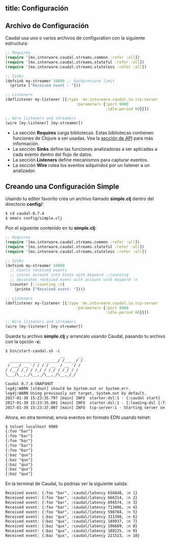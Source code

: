 title: Configuración
---

## Archivo de Configuración

Caudal usa uno o varios archivos de configuration con la siguiente estructura:
```clojure config.clj
;; Requires
(require '[mx.interware.caudal.streams.common :refer :all])
(require '[mx.interware.caudal.streams.stateful :refer :all])
(require '[mx.interware.caudal.streams.stateless :refer :all])

;; Sinks
(defsink my-streamer 10000 ;; backpressure limit
  (printe ["Received event : "]))

;; Listeners
(deflistener my-listener [{:type 'mx.interware.caudal.io.tcp-server
                               :parameters {:port 9900
                                            :idle-period 60}}])

;; Wire listeners and streamers
(wire [my-listener] [my-streamer])
```

* La sección **Requires** carga bibliotecas. Estas bibliotecas contienen funciones de Clojure a ser usadas. Vea la [sección de API](/api) para más información.
* La sección **Sinks** define las funciones analizadoras a ser aplicadas a cada evento dentro del flujo de datos.
* La sección **Listeners** define mecanismos para capturar eventos.
* La sección **Wire** rutea los eventos adquiridos por un listener a un analizador.

## Creando una Configuración Simple

Usando tu editor favorito crea un archivo llamado **simple.clj** dentro del directorio **config/**:
```txt
$ cd caudal-0.7.4
$ emacs config/simple.clj
```

Pon el siguiente contenido en tu **simple.clj**:
```clojure simple.clj
;; Requires
(require '[mx.interware.caudal.streams.common :refer :all])
(require '[mx.interware.caudal.streams.stateful :refer :all])
(require '[mx.interware.caudal.streams.stateless :refer :all])

;; Sinks
(defsink my-streamer 10000
  ;; Counts received events
  ;; stores account into State with keyword ::counting
  ;; decorates received event with account with keyword :n
  (counter [::counting :n]
    (printe ["Received event: "])))

;; Listeners
(deflistener my-listener [{:type 'mx.interware.caudal.io.tcp-server
                               :parameters {:port 9900
                                            :idle-period 60}}])

;; Wire listeners and streamers
(wire [my-listener] [my-streamer])
```

Guarda tu archivo **simple.clj** y arrancalo usando Caudal, pasando tu archivo con la opción **-c**:
```txt
$ bin/start-caudal.sh -c
                        __      __
  _________ ___  ______/ /___ _/ /
 / ___/ __ `/ / / / __  / __ `/ /
/ /__/ /_/ / /_/ / /_/ / /_/ / /
\___/\__,_/\__,_/\__,_/\__,_/_/

Caudal 0.7.4-SNAPSHOT
log4j:WARN [stdout] should be System.out or System.err.
log4j:WARN Using previously set target, System.out by default.
2017-01-30 15:23:35.797 [main] INFO  starter-dsl:1 - {:caudal start}
2017-01-30 15:23:35.801 [main] INFO  starter-dsl:1 - {:loading-dsl {:file config/simple.clj}}
2017-01-30 15:23:37.007 [main] INFO  tcp-server:1 - Starting server on port :  9900  ...
```
Ahora, en otra terminal, envía eventos en formato EDN usando telnet:
```txt
$ telnet localhost 9900
{:foo "bar"}
{:foo "bar"}
{:foo "bar"}
{:foo "bar"}
{:foo "bar"}
{:baz "qux"}
{:baz "qux"}
{:baz "qux"}
{:baz "qux"}
{:baz "qux"}
```

En la terminal de Caudal, tu podrías ver la siguiente salida:
```txt
Received event: {:foo "bar", :caudal/latency 656848, :n 1}
Received event: {:foo "bar", :caudal/latency 666314, :n 2}
Received event: {:foo "bar", :caudal/latency 694574, :n 3}
Received event: {:foo "bar", :caudal/latency 713406, :n 4}
Received event: {:foo "bar", :caudal/latency 598784, :n 5}
Received event: {:baz "qux", :caudal/latency 331390, :n 6}
Received event: {:baz "qux", :caudal/latency 189937, :n 7}
Received event: {:baz "qux", :caudal/latency 196689, :n 8}
Received event: {:baz "qux", :caudal/latency 189225, :n 9}
Received event: {:baz "qux", :caudal/latency 221523, :n 10}
```
